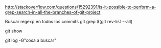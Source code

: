 http://stackoverflow.com/questions/15292391/is-it-possible-to-perform-a-grep-search-in-all-the-branches-of-git-project

Buscar regexp en todos los commits
git grep <regexp> $(git rev-list --all)

git show <sha1>

git log -G"cosa a buscar"
